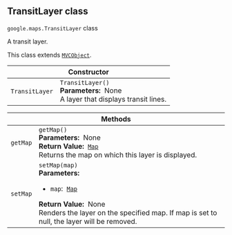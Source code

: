 <h2 id="TransitLayer"> TransitLayer class </h2><p>
<code><span itemprop="path">google.maps</span>.<span itemprop="name">TransitLayer</span></code>
class
</p><p>A transit layer.</p><p>This class extends
<code><a href="https://github.com/amenadiel/google-maps-documentation/blob/master/docs/MVCObject.md">MVCObject</a></code>.
</p><div class="devsite-table-wrapper"><table class="constructors responsive" summary="class TransitLayer - Constructor">
<thead>
<tr><th colspan="2" id="TransitLayer.constructor">Constructor</th>
</tr></thead>
<tbody>
<tr>
<td><code><span>TransitLayer</span></code></td>
<td><div><code>TransitLayer()</code></div>
<div class="desc"><strong>Parameters:</strong>&nbsp; None</div>
<div class="desc">A layer that displays transit lines.</div></td>
</tr>
</tbody>
</table></div><div class="devsite-table-wrapper"><table class="methods responsive" summary="class TransitLayer - Methods">
<thead>
<tr><th colspan="2">Methods</th>
</tr></thead>
<tbody>
<tr id="TransitLayer.getMap">
<td><code><span>getMap</span></code></td>
<td><div><code>getMap()</code></div>
<div class="desc"><strong>Parameters:</strong>&nbsp; None</div>
<div class="desc"><strong>Return Value:</strong>&nbsp; <code><a href="https://github.com/amenadiel/google-maps-documentation/blob/master/docs/Map.md">Map</a></code></div>
<div class="desc">Returns the map on which this layer is displayed.</div></td>
</tr>
<tr id="TransitLayer.setMap">
<td><code><span>setMap</span></code></td>
<td><div><code>setMap(map)</code></div>
<div class="desc"><strong>Parameters:</strong>&nbsp; <ul>
<li><code>map</code>:&nbsp; <code><a href="https://github.com/amenadiel/google-maps-documentation/blob/master/docs/Map.md">Map</a></code></li>
</ul></div>
<div class="desc"><strong>Return Value:</strong>&nbsp; None</div>
<div class="desc">Renders the layer on the specified map. If map is set to null, the layer will be removed.</div></td>
</tr>
</tbody>
</table></div>